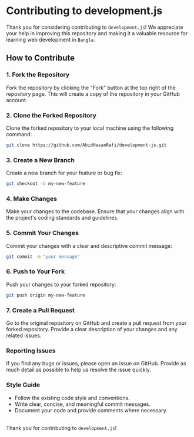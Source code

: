 # Contributing to development.js

Thank you for considering contributing to `development.js`! We appreciate your help in improving this repository and making it a valuable resource for learning web development in `Bangla`.

## How to Contribute

### 1. Fork the Repository

Fork the repository by clicking the "Fork" button at the top right of the repository page. This will create a copy of the repository in your GitHub account.

### 2. Clone the Forked Repository

Clone the forked repository to your local machine using the following command:

```bash
git clone https://github.com/AbidHasanRafi/development-js.git
```
### 3. Create a New Branch

Create a new branch for your feature or bug fix:

```bash
git checkout -b my-new-feature
```
### 4. Make Changes

Make your changes to the codebase. Ensure that your changes align with the project's coding standards and guidelines.

### 5. Commit Your Changes

Commit your changes with a clear and descriptive commit message:

```bash
git commit -m "your message"
```
### 6. Push to Your Fork

Push your changes to your forked repository:

```bash
git push origin my-new-feature
```
### 7. Create a Pull Request

Go to the original repository on GitHub and create a pull request from your forked repository. Provide a clear description of your changes and any related issues.

### Reporting Issues
If you find any bugs or issues, please open an issue on GitHub. Provide as much detail as possible to help us resolve the issue quickly.

### Style Guide
- Follow the existing code style and conventions.
- Write clear, concise, and meaningful commit messages.
- Document your code and provide comments where necessary.
<br><br>

Thank you for contributing to `development.js`!
